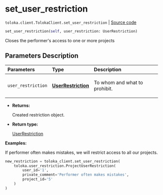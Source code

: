 # set_user_restriction
`toloka.client.TolokaClient.set_user_restriction` | [Source code](https://github.com/Toloka/toloka-kit/blob/v0.1.24/src/client/__init__.py#L44)

```python
set_user_restriction(self, user_restriction: UserRestriction)
```

Closes the performer's access to one or more projects

## Parameters Description

| Parameters | Type | Description |
| :----------| :----| :-----------|
`user_restriction`|**[UserRestriction](toloka.client.user_restriction.UserRestriction.md)**|<p>To whom and what to prohibit.</p>

* **Returns:**

  Created restriction object.

* **Return type:**

  [UserRestriction](toloka.client.user_restriction.UserRestriction.md)

**Examples:**

If performer often makes mistakes, we will restrict access to all our projects.

```python
new_restriction = toloka_client.set_user_restriction(
    toloka.user_restriction.ProjectUserRestriction(
        user_id='1',
        private_comment='Performer often makes mistakes',
        project_id='5'
    )
)
```
